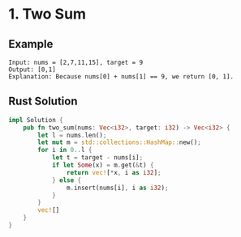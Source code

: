 <script setup>
import P1 from '../../src/components/P1.vue'
</script>

# 1. Two Sum

## Example

```
Input: nums = [2,7,11,15], target = 9
Output: [0,1]
Explanation: Because nums[0] + nums[1] == 9, we return [0, 1].
```

<P1 />

## Rust Solution

```rust
impl Solution {
    pub fn two_sum(nums: Vec<i32>, target: i32) -> Vec<i32> {
        let l = nums.len();
        let mut m = std::collections::HashMap::new();
        for i in 0..l {
            let t = target - nums[i];
            if let Some(x) = m.get(&t) {
                return vec![*x, i as i32];
            } else {
                m.insert(nums[i], i as i32);
            }
        }
        vec![]
    }
}
```
